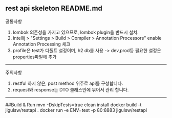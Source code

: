 rest api skeleton README.md
---
공통사항
1. lombok 의존성을 가지고 있으므로, lombok plugin을 반드시 설치.
2. intellij > "Settings > Build > Compiler > Annotation Processors" enable Annotation Processing 체크
3. profile은 test가 디폴트 설정이며, h2 db를 사용 -> dev,prod등 필요한 설정은 properties파일에 추가
---
주의사항
1. restful 하지 않은, post method 위주로 api를 구성합니다.
2. request와 response는 DTO 클래스안에 묶어서 관리 합니다.
---
##Build & Run
mvn -DskipTests=true clean install
docker build -t jigulsw/restapi .
docker run -e ENV=test -p 80:8883 jigulsw/restapi

